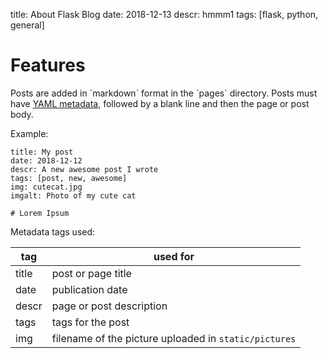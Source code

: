 title: About Flask Blog 
date: 2018-12-13 
descr: hmmm1 
tags: [flask, python, general]


# Features

Posts are added in \`markdown\` format in the \`pages\` directory. Posts must have [YAML metadata](<http://www.yaml.org/>), followed by a blank line and then the page or post body.

Example:

```
title: My post
date: 2018-12-12
descr: A new awesome post I wrote
tags: [post, new, awesome]
img: cutecat.jpg
imgalt: Photo of my cute cat

# Lorem Ipsum
```

Metadata tags used:

| tag   | used for                                              |
|----- |----------------------------------------------------- |
| title | post or page title                                    |
| date  | publication date                                      |
| descr | page or post description                              |
| tags  | tags for the post                                     |
| img   | filename of the picture uploaded in `static/pictures` |